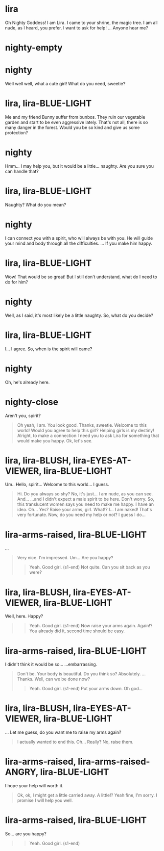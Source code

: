 # lira
Oh Nighty Goddess! I am Lira. I came to your shrine, the magic tree.
I am all nude, as I heard, you prefer. I want to ask for help!
...
Anyone hear me?
# nighty-empty

# nighty
Well well well, what a cute girl!
What do you need, sweetie?
# lira, lira-BLUE-LIGHT
Me and my friend Bunny suffer from bunbos.
They ruin our vegetable garden and start to be even aggressive lately.
That's not all, there is so many danger in the forest.
Would you be so kind and give us some protection?
# nighty
Hmm... I may help you, but it would be a little... naughty.
Are you sure you can handle that?
# lira, lira-BLUE-LIGHT
Naughty? What do you mean?
# nighty
I can connect you with a spirit, who will always be with you.
He will guide your mind and body through all the difficulties.
...
If you make him happy.
# lira, lira-BLUE-LIGHT
Wow! That would be so great!
But I still don't understand, what do I need to do for him?
# nighty
Well, as I said, it's most likely be a little naughty.
So, what do you decide?
# lira, lira-BLUE-LIGHT
I...
I agree.
So, when is the spirit will came?
# nighty
Oh, he's already here.
# nighty-close
Aren't you, spirit?
> Oh yeah, I am. You look good.
Thanks, sweetie. Welcome to this world!
Would you agree to help this girl?
> Helping girls is my destiny!
Alright, to make a connection I need you to ask Lira for something that would make you happy.
> Ok, let's see.
# lira, lira-BLUSH, lira-EYES-AT-VIEWER, lira-BLUE-LIGHT
Um.. Hello, spirit...
Welcome to this world... I guess.
> Hi. Do you always so shy?
No, it's just...
I am nude, as you can see. And...
...and I didn't expect a male spirit to be here.
> Don't worry. So, this translucent women says you need to make me happy. I have an idea.
Oh... Yes?
> Raise your arms, girl.
What!? I...
I am naked!
> That's very fortunate. Now, do you need my help or not?
I guess I do...
# lira-arms-raised, lira-BLUE-LIGHT

...
> Very nice. I'm impressed.
Um... Are you happy?
>> Yeah. Good girl. (s1-end)
> Not quite. Can you sit back as you were?
# lira, lira-BLUSH, lira-EYES-AT-VIEWER, lira-BLUE-LIGHT
Well, here. Happy?
>> Yeah. Good girl. (s1-end)
> Now raise your arms again.
Again!?
> You already did it, second time should be easy.
# lira-arms-raised, lira-BLUE-LIGHT
I didn't think it would be so...
...embarrassing.
> Don't be. Your body is beautiful.
Do you think so?
> Absolutely.
...
Thanks. Well, can we be done now?
>> Yeah. Good girl. (s1-end)
> Put your arms down.
Oh god...
# lira, lira-BLUSH, lira-EYES-AT-VIEWER, lira-BLUE-LIGHT
...
Let me guess, do you want me to raise my arms again?
> I actually wanted to end this.
Oh... Really?
> No, raise them.
# lira-arms-raised, lira-arms-raised-ANGRY, lira-BLUE-LIGHT

I hope your help will worth it.
> Ok, ok, I might get a little carried away.
A little!?
> Yeah fine, I'm sorry. I promise I will help you well.
# lira-arms-raised, lira-BLUE-LIGHT
So... are you happy?
>> Yeah. Good girl. (s1-end)
